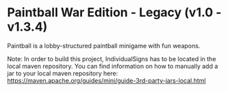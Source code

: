 # Paintball War Edition - Legacy (v1.0 - v1.3.4)

Paintball is a lobby-structured paintball minigame with fun weapons.

Note: In order to build this project, IndividualSigns has to be located in the local maven repository.
You can find information on how to manually add a jar to your local maven repository here:
https://maven.apache.org/guides/mini/guide-3rd-party-jars-local.html
